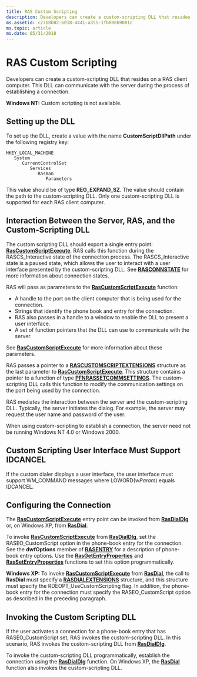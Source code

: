 ```yaml
---
title: RAS Custom Scripting
description: Developers can create a custom-scripting DLL that resides on a RAS client computer. This DLL can communicate with the server during the process of establishing a connection.
ms.assetid: c27b8b02-6018-4441-a355-1fb890b9001c
ms.topic: article
ms.date: 05/31/2018
---
```


# RAS Custom Scripting

Developers can create a custom-scripting DLL that resides on a RAS client computer. This DLL can communicate with the server during the process of establishing a connection.

**Windows NT:** Custom scripting is not available.

## Setting up the DLL

To set up the DLL, create a value with the name **CustomScriptDllPath** under the following registry key:

```
HKEY_LOCAL_MACHINE
   System
      CurrentControlSet
         Services
            Rasman
               Parameters
```

This value should be of type **REG\_EXPAND\_SZ**. The value should contain the path to the custom-scripting DLL. Only one custom-scripting DLL is supported for each RAS client computer.

## Interaction Between the Server, RAS, and the Custom-Scripting DLL

The custom scripting DLL should export a single entry point: [**RasCustomScriptExecute**](/windows/desktop/api/Ras/nc-ras-rascustomscriptexecutefn). RAS calls this function during the RASCS\_Interactive state of the connection process. The RASCS\_Interactive state is a paused state, which allows the user to interact with a user interface presented by the custom-scripting DLL. See [**RASCONNSTATE**](https://msdn.microsoft.com/en-us/library/Aa376727(v=VS.85).aspx) for more information about connection states.

RAS will pass as parameters to the [**RasCustomScriptExecute**](/windows/desktop/api/Ras/nc-ras-rascustomscriptexecutefn) function:

-   A handle to the port on the client computer that is being used for the connection.
-   Strings that identify the phone book and entry for the connection.
-   RAS also passes in a handle to a window to enable the DLL to present a user interface.
-   A set of function pointers that the DLL can use to communicate with the server.

See [**RasCustomScriptExecute**](/windows/desktop/api/Ras/nc-ras-rascustomscriptexecutefn) for more information about these parameters.

RAS passes a pointer to a [**RASCUSTOMSCRIPTEXTENSIONS**](https://msdn.microsoft.com/en-us/library/Aa376738(v=VS.85).aspx) structure as the last parameter to [**RasCustomScriptExecute**](/windows/desktop/api/Ras/nc-ras-rascustomscriptexecutefn). This structure contains a pointer to a function of type [**PFNRASSETCOMMSETTINGS**](/windows/desktop/api/Ras/nc-ras-pfnrassetcommsettings). The custom-scripting DLL calls this function to modify the communication settings on the port being used by the connection.

RAS mediates the interaction between the server and the custom-scripting DLL. Typically, the server initiates the dialog. For example, the server may request the user name and password of the user.

When using custom-scripting to establish a connection, the server need not be running Windows NT 4.0 or Windows 2000.

## Custom Scripting User Interface Must Support IDCANCEL

If the custom dialer displays a user interface, the user interface must support WM\_COMMAND messages where LOWORD(*wParam*) equals IDCANCEL.

## Configuring the Connection

The [**RasCustomScriptExecute**](/windows/desktop/api/Ras/nc-ras-rascustomscriptexecutefn) entry point can be invoked from [**RasDialDlg**](/windows/desktop/api/Rasdlg/nf-rasdlg-rasdialdlga) or, on Windows XP, from [**RasDial**](/windows/desktop/api/Ras/nf-ras-rasdiala).

To invoke [**RasCustomScriptExecute**](/windows/desktop/api/Ras/nc-ras-rascustomscriptexecutefn) from [**RasDialDlg**](/windows/desktop/api/Rasdlg/nf-rasdlg-rasdialdlga), set the RASEO\_CustomScript option in the phone-book entry for the connection. See the **dwfOptions** member of [**RASENTRY**](https://msdn.microsoft.com/en-us/library/Aa377274(v=VS.85).aspx) for a description of phone-book entry options. Use the [**RasGetEntryProperties**](/windows/desktop/api/Ras/nf-ras-rasgetentrypropertiesa) and [**RasSetEntryProperties**](/windows/desktop/api/Ras/nf-ras-rassetentrypropertiesa) functions to set this option programmatically.

**Windows XP:** To invoke [**RasCustomScriptExecute**](/windows/desktop/api/Ras/nc-ras-rascustomscriptexecutefn) from [**RasDial**](/windows/desktop/api/Ras/nf-ras-rasdiala), the call to **RasDial** must specify a [**RASDIALEXTENSIONS**](https://msdn.microsoft.com/en-us/library/Aa377029(v=VS.85).aspx) structure, and this structure must specify the RDEOPT\_UseCustomScripting flag. In addition, the phone-book entry for the connection must specify the RASEO\_CustomScript option as described in the preceding paragraph.

## Invoking the Custom Scripting DLL

If the user activates a connection for a phone-book entry that has RASEO\_CustomScript set, RAS invokes the custom-scripting DLL. In this scenario, RAS invokes the custom-scripting DLL from [**RasDialDlg**](/windows/desktop/api/Rasdlg/nf-rasdlg-rasdialdlga).

To invoke the custom-scripting DLL programmatically, establish the connection using the [**RasDialDlg**](/windows/desktop/api/Rasdlg/nf-rasdlg-rasdialdlga) function. On Windows XP, the [**RasDial**](/windows/desktop/api/Ras/nf-ras-rasdiala) function also invokes the custom-scripting DLL.

 

 




